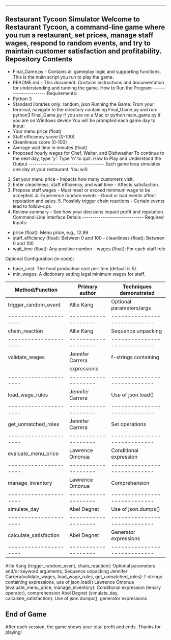 -------------------
Restaurant Tycoon Simulator
Welcome to Restaurant Tycoon, a command-line game where you run a restaurant, set prices, manage staff wages, respond to random events, and try to maintain customer satisfaction and profitability.
Repository Contents
-------------------
- Final_Game.py - Contains all gameplay logic and supporting functions. This is the main script you run to play the game.
- README.md - This document. Contains instructions and documentation for understanding and running the game.
How to Run the Program ---------------------- Requirements:
- Python 3
- Standard libraries only: random, json
Running the Game:
From your terminal, navigate to the directory containing Final_Game.py and run:
python3 Final_Game.py if you are on a Mac or python main_game.py if you are on Windows device
You will be prompted each game day to input:
- Your menu price (float)
- Staff efficiency score (0-100)
- Cleanliness score (0-100)
- Average wait time in minutes (float)
- Proposed hourly wages for Chef, Waiter, and Dishwasher
To continue to the next day, type 'y'. Type 'n' to quit.
How to Play and Understand the Output -------------------------------------
Each game loop simulates one day at your restaurant.
You will:
1. Set your menu price - Impacts how many customers visit.
2. Enter cleanliness, staff efficiency, and wait time - Affects satisfaction.
3. Propose staff wages - Must meet or exceed minimum wage to be accepted. 4. Experience random events - Good or bad events affect reputation and sales. 5. Possibly trigger chain reactions - Certain events lead to follow-ups.
6. Review summary - See how your decisions impact profit and reputation.
Command-Line Interface Details ------------------------------
Required Inputs:
- price (float): Menu price, e.g., 12.99
- staff_efficiency (float): Between 0 and 100 - cleanliness (float): Between 0 and 100
- wait_time (float): Any positive number - wages (float): For each staff role

Optional Configuration (in code):
- base_cost: The food production cost per item (default is 5).
- min_wages: A dictionary setting legal minimum wages for staff.

|   Method/Function   |   Primary author  |   Techniques demonstrated  |
|---------------------|-------------------|----------------------------|
| trigger_random_event| Allie Kang        | Optional parameters/args   |
|---------------------|-------------------|----------------------------|
| chain_reaction      | Allie Kang        | Sequence unpacking         |
|---------------------|-------------------|----------------------------|
| validate_wages      | Jennifer Carrera  | f-strings containing       |
|                                         | expressions                |
|---------------------|-------------------|----------------------------|
|load_wage_rules      | Jennifer Carrera  | Use of json.load()         |
|---------------------|-------------------|----------------------------|
|get_unmatched_roles  | Jennifer Carrera  | Set operations             |
|---------------------|-------------------|----------------------------|
|evaluate_menu_price  | Lawrence Omonua   | Conditional expression     |
|---------------------|-------------------|----------------------------|
|manage_inventory     | Lawrence Omonua   | Comprehension              | 
|---------------------|-------------------|----------------------------|
|simulate_day         | Abel Degnet       |Use of json.dumps()         |
|---------------------|-------------------|----------------------------|
|calculate_satisfaction| Abel Degnet      |Generator expressions       |
|---------------------|-------------------|----------------------------|


Allie Kang (trigger_random_event, chain_reaction): Optional parameters and/or keyword arguments, Sequence unpacking
Jennifer Carrera(validate_wages, load_wage_rules, get_unmatched_roles): f-strings containing expressions, use of json.load()
Lawrence Omonua (evaluate_menu_price, manage_inventory): Conditional expression (tenary operator), comprehension 
Abel Degnet (simulate_day, calculate_satisfaction): Use of json.dumps(), generator expressions

End of Game
-----------
After each session, the game shows your total profit and ends.
Thanks for playing!

